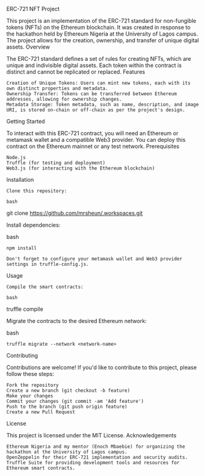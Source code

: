 ERC-721 NFT Project

This project is an implementation of the ERC-721 standard for non-fungible tokens (NFTs) on the Ethereum blockchain. It was created in response to the hackathon held by Ethereum Nigeria at the University of Lagos campus. The project allows for the creation, ownership, and transfer of unique digital assets.
Overview

The ERC-721 standard defines a set of rules for creating NFTs, which are unique and indivisible digital assets. Each token within the contract is distinct and cannot be replicated or replaced.
Features

    Creation of Unique Tokens: Users can mint new tokens, each with its own distinct properties and metadata.
    Ownership Transfer: Tokens can be transferred between Ethereum addresses, allowing for ownership changes.
    Metadata Storage: Token metadata, such as name, description, and image URI, is stored on-chain or off-chain as per the project's design.

Getting Started

To interact with this ERC-721 contract, you will need an Ethereum or metamask wallet and a compatible Web3 provider. You can deploy this contract on the Ethereum mainnet or any test network.
Prerequisites

    Node.js
    Truffle (for testing and deployment)
    Web3.js (for interacting with the Ethereum blockchain)

Installation

    Clone this repository:

    bash

git clone https://github.com/mrsheun/.workspaces.git

Install dependencies:

bash

    npm install

    Don't forget to configure your metamask wallet and Web3 provider settings in truffle-config.js.

Usage

    Compile the smart contracts:

    bash

truffle compile

Migrate the contracts to the desired Ethereum network:

bash

    truffle migrate --network <network-name>



Contributing

Contributions are welcome! If you'd like to contribute to this project, please follow these steps:

    Fork the repository
    Create a new branch (git checkout -b feature)
    Make your changes
    Commit your changes (git commit -am 'Add feature')
    Push to the branch (git push origin feature)
    Create a new Pull Request

License

This project is licensed under the MIT License.
Acknowledgements

    Ethereum Nigeria and my mentor (Enoch Mbaebie) for organizing the hackathon at the University of Lagos campus.
    OpenZeppelin for their ERC-721 implementation and security audits.
    Truffle Suite for providing development tools and resources for Ethereum smart contracts.
